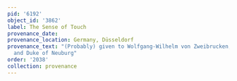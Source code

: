 ```yaml
---
pid: '6192'
object_id: '3862'
label: The Sense of Touch
provenance_date:
provenance_location: Germany, Düsseldorf
provenance_text: "(Probably) given to Wolfgang-Wilhelm von Zweibrucken, Count Palatine
  and Duke of Neuburg"
order: '2038'
collection: provenance
---
```

